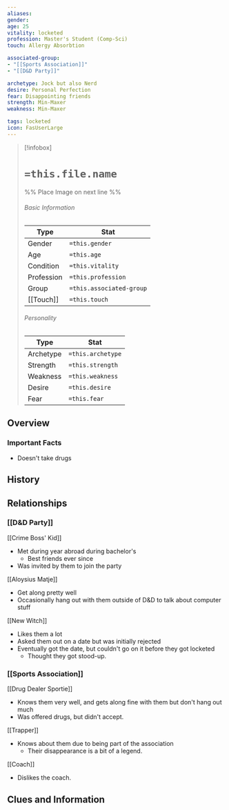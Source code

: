 ```yaml
---
aliases: 
gender: 
age: 25
vitality: locketed
profession: Master's Student (Comp-Sci)
touch: Allergy Absorbtion 

associated-group: 
- "[[Sports Association]]"
- "[[D&D Party]]"

archetype: Jock but also Nerd
desire: Personal Perfection
fear: Disappointing friends
strength: Min-Maxer
weakness: Min-Maxer

tags: locketed
icon: FasUserLarge
---
```


> [!infobox]
> # `=this.file.name`
> %% Place Image on next line %%
> ###### Basic Information
> Type |  Stat |
> ---|---|
> Gender | `=this.gender` |
> Age | `=this.age` |
> Condition | `=this.vitality` |
> Profession | `=this.profession` |
> Group | `=this.associated-group` |
> [[Touch]] | `=this.touch` |
> ###### Personality
> Type |  Stat |
> ---|---|
> Archetype | `=this.archetype` |
> Strength | `=this.strength` |
> Weakness | `=this.weakness` |
> Desire | `=this.desire` |
> Fear | `=this.fear` |
## Overview


### Important Facts
- Doesn't take drugs

## History


## Relationships


### [[D&D Party]]
[[Crime Boss' Kid]]
- Met during year abroad during bachelor's 
	- Best friends ever since
- Was invited by them to join the party

[[Aloysius Matje]]
- Get along pretty well
- Occasionally hang out with them outside of D&D to talk about computer stuff

[[New Witch]]
- Likes them a lot
- Asked them out on a date but was initially rejected
- Eventually got the date, but couldn't go on it before they got locketed
	- Thought they got stood-up. 

### [[Sports Association]]
[[Drug Dealer Sportie]]
- Knows them very well, and gets along fine with them but don't hang out much
- Was offered drugs, but didn't accept. 

[[Trapper]]
- Knows about them due to being part of the association
	- Their disappearance is a bit of a legend. 

[[Coach]]
- Dislikes the coach. 


## Clues and Information
